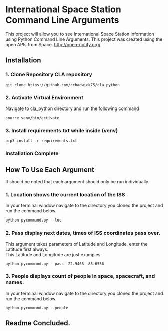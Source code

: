 # International Space Station Command Line Arguments 
This project will allow you to see International Space Station information using Python Command Line Arguments.  This project was created using the open APIs from Space.
http://open-notify.org/


## Installation

### 1.  Clone Repository CLA repository
```git clone https://github.com/cchadwick75/cla_python```


### 2.  Activate Virtual Environment
Navigate to cla_python directory and run the following command

```source venv/bin/activate```

### 3.  Install requirements.txt while inside (venv)
```pip3 install -r requirements.txt```

### Installation Complete

## How To Use Each Argument
It should be noted that each argument should only be run individually.

### 1.  Location shows the current location of the ISS

In your terminal window navigate to the directory you cloned the project and run the command below.  

```python pycommand.py --loc```



### 2.  Pass display next dates, times of ISS coordinates pass over.

This argument takes parameters of Latitude and Longitude, enter the Latitude first always.  
This Latitude and Longitude are just examples.

```python pycommand.py --pass -22.9465 -85.6556```


### 3.  People displays count of people in space, spacecraft, and names.

In your terminal window navigate to the directory you cloned the project and run the command below.

```python pycommand.py --people```

## Readme Concluded.
